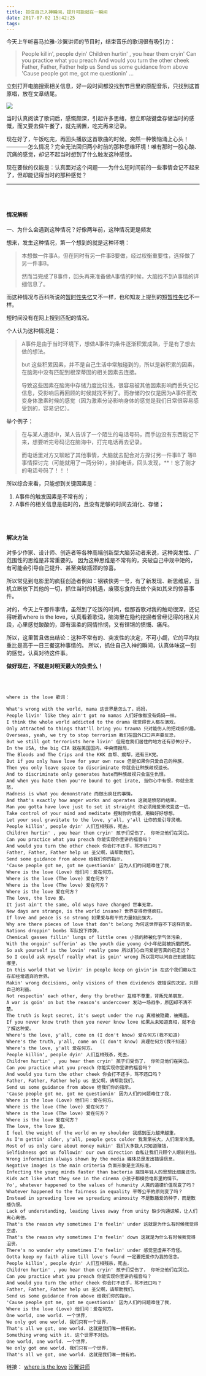 ```yaml
---
title: 抓住自己入神瞬间，提升可能就在一瞬间
date: 2017-07-02 15:42:25
tags:
---
```




今天上午听喜马拉雅-沙翼讲师的节目时，结束音乐的歌词很有吸引力：

> People killin', people dyin' 
Children hurtin' , you hear them cryin' 
Can you practice what you preach 
And would you turn the other cheek 
Father, Father, Father help us 
Send us some guidance from above 
'Cause people got me, got me questionin'
...

立刻打开电脑搜索相关信息，好一段时间都没找到节目里的原配音乐，只找到这首原唱，放在文章结尾。

![](https://ws2.sinaimg.cn/large/006tNc79ly1fh5jjykf7sj30ea0eejub.jpg)

当时认真阅读了歌词后，感慨颇深，引起许多思绪，想立即敲键盘存储当时的感慨，而又要去做午餐了，就先搁置，吃完再来记录。

现在好了，午饭吃完，再回头播放这首歌曲的时候，突然一种懊恼涌上心头！————怎么情况？完全无法回归两小时前的那种思维环境！唯有那时一股心酸、沉痛的感觉，却记不起当时想到了什么触发这种感觉。

现在要做的仅能是：认真面对这个问题——为什么短时间前的一些事情会记不起来了，但却能记得当时的那种感觉？

---

<br><br>

#### 情况解析

一、为什么会遇到这种情况？好像两年前，这种情况更是频发

想来，发生这种情况，第一个想到的就是这种环境：

> 本想做一件事A，但在同时有另一件事B要做，经过权衡重要性，选择做了另一件事B。
> 
> 然而当完成了B事件，回头再来准备做A事情的时候，大脑找不到A事情的详细信息了。

而这种情况与百科所说的[暂时性失忆](http://t.cn/Ro1yivv)又不一样，也和知友上提到的[短暂性失忆](http://t.cn/Ro1yRk4)不一样。

短时间没有在网上搜到匹配的情况。

个人认为这种情况是：

> A事件是由于当时环境下，想做A事件的条件逐渐积累成熟，于是有了想去做的想法。
> 
> but 这些积累因素，并不是自己生活中常触碰到的，所以是新积累的因素，在脑海中没有匹配到根深蒂固的相关因素去连接。
> 
> 导致这些因素在脑海中存储力度比较浅，很容易被其他因素影响而丢失记忆信息，受影响后再回顾的时候就找不到了。而存储的仅仅是因为A事件而改变身体激素时候的感觉（因为激素分泌影响身体的感觉是我们日常很容易感受到的，容易记忆）。

举个例子：
> 在与某人通话中，某人告诉了一个陌生的电话号码，而手边没有东西能记下来，想要听完号码记在脑海中，打完电话再去记录。
>
> 而电话里对方又聊起了其他事情，大脑就去配合对方探讨另一件事B了
> 等B事情探讨完（可能就用了一两分钟），挂掉电话，回头发现，**！忘了刚才的电话号码了！！！

所以综合来看，只能想到关键因素是：
1. A事件的触发因素是不常有的；
2. A事件的相关信息是临时的，且没有足够的时间去消化、存储；

<br><br>
#### 解决方法

对多少作家、设计师、创造者等各种高端创新型大脑劳动者来说，这种突发性、广范围性的思维是非常重要的。
因为这种思维是不常有的，突破自己中规中矩的，有可能会引导自己提升、甚至突破瓶颈的惊喜。

所以常见到电影里的疯狂创造者例如：钢铁侠男一号，有了新发现、新思维后，当机立断放下其他的一切，抓住当时的机遇，废寝忘食的去做个突如其来的惊喜事件。

对的，今天上午那件事情，虽然到了吃饭的时间，但那首歌对我的触动很深，还记得听着where is the love，认真看着歌词，脑海里在隐约挖掘者曾经记得的相关片段，心里感觉酸酸的，即有温柔的同情怜悯，又有铿锵的愤慨、痛斥。

所以，这里暂且做出结论：这种不常有的、突发性的决定，不可小觑，它的平均权重比是高于一日三餐这种事情的。
所以，抓住自己入神的瞬间，认真体味这一刻的感觉，认真对待这件事。

<b>做好现在，不就是对明天最大的负责么！</b>

<br><br>

```
where is the love 歌词：

What's wrong with the world, mama 这世界是怎么了，妈妈，
People livin' like they ain't got no mamas 人们好像都没有妈妈一样。
I think the whole world addicted to the drama 我觉得世人都在演戏，
Only attracted to things that'll bring you trauma 只对能伤人的把戏感兴趣。
Overseas, yeah, we try to stop terrorism 我们在国外口口声声要反恐，
But we still got terrorists here livin' 但是在我们居住的地方还有恐怖分子，
In the USA, the big CIA 就在美国国内。中央情报局，
The Bloods and The Crips and the KKK 血帮、瘸帮，还有三K党。
But if you only have love for your own race 但是如果你只爱自己的种族，
Then you only leave space to discriminate 你就会让种族歧视滋长。
And to discriminate only generates hate而种族歧视只会滋生仇恨。
And when you hate then you're bound to get irate, 当你心中有恨，你就会发怒，
Madness is what you demonstrate 而做出疯狂的事情。
And that's exactly how anger works and operates 这就是愤怒的结果。
Man you gotta have love just to set it straight 你必须用爱来改变这一切。
Take control of your mind and meditate 控制你的情绪，用脑好好想想。
Let your soul gravitate to the love, y'all, y'all 让你的爱引导灵魂。
People killin', people dyin' 人们互相残杀，死去，
Children hurtin' , you hear them cryin' 孩子们受伤了， 你听见他们在哭泣。
Can you practice what you preach 你能实现你宣讲的福音吗？
And would you turn the other cheek 你会打不还手，骂不还口吗？
Father, Father, Father help us 圣父啊，请帮助我们，
Send some guidance from above 给我们你的指示，
'Cause people got me, got me questionin' 因为人们的问题难住了我，
Where is the love (Love) 他们问：爱在何方。
Where is the love (The love) 爱在何方？
Where is the love (The love) 爱在何方？
Where is the love 爱在何方？
The love, the love 爱。
It just ain't the same, old ways have changed 世事无常，
New days are strange, is the world insane? 世界变得奇怪疯狂。
If love and peace is so strong 如果爱与和平的力量如此强大，
Why are there pieces of love that don't belong 为何这世界容不下这样的爱。
Nations droppin' bombs 军队投下炸弹，
Chemical gasses fillin' lungs of little ones 小孩的肺被化学气体污染，
With the ongoin' sufferin' as the youth die young 小小年纪就被折磨而死。
So ask yourself is the lovin' really gone 所以扪心自问爱是否真的已走远？
So I could ask myself really what is goin' wrong 所以我可以问自己到底错在哪里，
In this world that we livin' in people keep on givin'in 在这个我们赖以生存却经常遗弃的世界。
Makin' wrong decisions, only visions of them dividends 做错误的决定，只顾自己的利益。
Not respectin' each other, deny thy brother 互相不尊重，背叛兄弟朋友，
A war is goin' on but the reason's undercover 发动一场战争，原因却不清不楚。
The truth is kept secret, it's swept under the rug 真相被隐藏，被掩盖。
If you never know truth then you never know love 如果从未知道真相，就不会了解这种爱。
Where's the love, y'all, come on (I don't know) 爱在何方(我不知道)
Where's the truth, y'all, come on (I don't know) 真理在何方(我不知道)
Where's the love, y'all 爱在何方。
People killin', people dyin' 人们互相残杀，死去，
Children hurtin' , you hear them cryin' 孩子们受伤了， 你听见他们在哭泣。
Can you practice what you preach 你能实现你宣讲的福音吗？
And would you turn the other cheek 你会打不还手，骂不还口吗？
Father, Father, Father help us 圣父啊，请帮助我们，
Send us some guidance from above 给我们你的指示，
'Cause people got me, got me questionin' 因为人们的问题难住了我，
Where is the love (Love) 他们问：爱在何方。
Where is the love (The love) 爱在何方？
Where is the love (The love) 爱在何方？
Where is the love 爱在何方？
The love, the love 爱。
I feel the weight of the world on my shoulder 我感到压力越来越重，
As I'm gettin' older, y'all, people gets colder 我渐渐长大，人们渐渐冷漠。
Most of us only care about money makin' 我们大多数人只知道赚钱，
Selfishness got us followin' our own direction 自私让我们只顾个人眼前利益。
Wrong information always shown by the media 媒体总是发出错误信息，
Negative images is the main criteria 负面形象是主流标准，
Infecting the young minds faster than bacteria 腐蚀年轻人的思想比细菌还快。
Kids act like what they see in the cinema 小孩子都模仿电影里的情节。
Yo', whatever happened to the values of humanity 人类的道德价值观变了吗？
Whatever happened to the fairness in equality 平等公平的原则变了吗？
Instead in spreading love we spreading animosity 不是散播爱的种子，而是散播仇恨。
Lack of understanding, leading lives away from unity 缺少沟通谅解，让人们离心离德。
That's the reason why sometimes I'm feelin' under 这就是为什么有时候我觉得空虚，
That's the reason why sometimes I'm feelin' down 这就是为什么有时候我觉得沮丧，
There's no wonder why sometimes I'm feelin' under 感觉空虚并不奇怪。
Gotta keep my faith alive till love's found 一定要把爱作为我的信念。
People killin', people dyin' 人们互相残杀，死去，
Children hurtin' , you hear them cryin' 孩子们受伤了， 你听见他们在哭泣。
Can you practice what you preach 你能实现你宣讲的福音吗？
And would you turn the other cheek 你会打不还手，骂不还口吗？
Father, Father, Father help us 圣父啊，请帮助我们，
Send us some guidance from above 给我们你的指示，
'Cause people got me, got me questionin' 因为人们的问题难住了我，
Where is the love (Love) 他们问：爱在何方。
One world, one world. 一个世界，
We only got one world. 我们只有一个世界，
That's all we got, one world. 这就是我们唯一拥有的。
Something wrong with it. 这个世界不对劲。
One world, one world. 一个世界，
We only got one world. 我们只有一个世界，
That's all we got, one world. 这就是我们唯一拥有的。
```

链接：
[where is the love](http://www.kugou.com/share/mt3s62rxV3.html?id=mt3s62rxV3#hash=9BC38EFA337C1DB92E21F3A079E97728&album_id=972366)
[沙翼讲师](http://www.ximalaya.com/zhubo/30018073)
